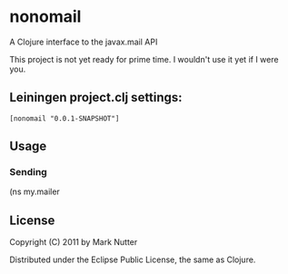 # nonomail

A Clojure interface to the javax.mail API

This project is not yet ready for prime time. I wouldn't use it yet if I were you.

## Leiningen project.clj settings:

    [nonomail "0.0.1-SNAPSHOT"]

## Usage

### Sending

  (ns my.mailer


## License

Copyright (C) 2011 by Mark Nutter

Distributed under the Eclipse Public License, the same as Clojure.
